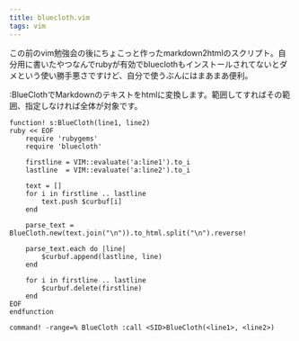 ```yaml
---
title: bluecloth.vim
tags: vim
---
```


この前のvim勉強会の後にちょこっと作ったmarkdown2htmlのスクリプト。自分用に書いたやつなんでrubyが有効でblueclothもインストールされてないとダメという使い勝手悪さですけど、自分で使うぶんにはまあまあ便利。

:BlueClothでMarkdownのテキストをhtmlに変換します。範囲してすればその範囲、指定しなければ全体が対象です。

```vim
function! s:BlueCloth(line1, line2)
ruby << EOF 
    require 'rubygems'
    require 'bluecloth'
 
    firstline = VIM::evaluate('a:line1').to_i
    lastline  = VIM::evaluate('a:line2').to_i
 
    text = []
    for i in firstline .. lastline
        text.push $curbuf[i]
    end 
 
    parse_text = BlueCloth.new(text.join("\n")).to_html.split("\n").reverse!
 
    parse_text.each do |line|
        $curbuf.append(lastline, line)
    end 
 
    for i in firstline .. lastline
        $curbuf.delete(firstline)
    end 
EOF
endfunction
 
command! -range=% BlueCloth :call <SID>BlueCloth(<line1>, <line2>)
```
